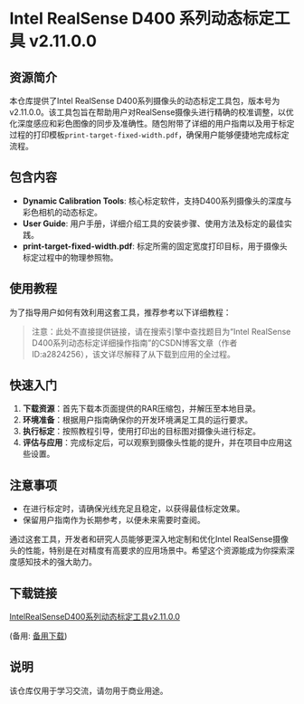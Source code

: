 # Intel RealSense D400 系列动态标定工具 v2.11.0.0

## 资源简介

本仓库提供了Intel RealSense D400系列摄像头的动态标定工具包，版本号为v2.11.0.0。该工具包旨在帮助用户对RealSense摄像头进行精确的校准调整，以优化深度感应和彩色图像的同步及准确性。随包附带了详细的用户指南以及用于标定过程的打印模板`print-target-fixed-width.pdf`，确保用户能够便捷地完成标定流程。

## 包含内容

- **Dynamic Calibration Tools**: 核心标定软件，支持D400系列摄像头的深度与彩色相机的动态标定。
- **User Guide**: 用户手册，详细介绍工具的安装步骤、使用方法及标定的最佳实践。
- **print-target-fixed-width.pdf**: 标定所需的固定宽度打印目标，用于摄像头标定过程中的物理参照物。

## 使用教程

为了指导用户如何有效利用这套工具，推荐参考以下详细教程：
> 注意：此处不直接提供链接，请在搜索引擎中查找题目为“Intel RealSense D400系列动态标定详细操作指南”的CSDN博客文章（作者ID:a2824256），该文详尽解释了从下载到应用的全过程。

## 快速入门

1. **下载资源**：首先下载本页面提供的RAR压缩包，并解压至本地目录。
2. **环境准备**：根据用户指南确保你的开发环境满足工具的运行要求。
3. **执行标定**：按照教程引导，使用打印出的目标图对摄像头进行标定。
4. **评估与应用**：完成标定后，可以观察到摄像头性能的提升，并在项目中应用这些设置。

## 注意事项

- 在进行标定时，请确保光线充足且稳定，以获得最佳标定效果。
- 保留用户指南作为长期参考，以便未来需要时查阅。

通过这套工具，开发者和研究人员能够更深入地定制和优化Intel RealSense摄像头的性能，特别是在对精度有高要求的应用场景中。希望这个资源能成为你探索深度感知技术的强大助力。

## 下载链接
[IntelRealSenseD400系列动态标定工具v2.11.0.0](https://pan.quark.cn/s/f67483663180) 

(备用: [备用下载](https://pan.baidu.com/s/1CU0PR5vRTq4b_Pu7mtKN6w?pwd=1234))

## 说明

该仓库仅用于学习交流，请勿用于商业用途。
